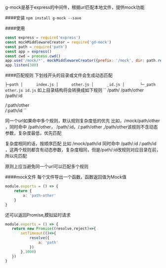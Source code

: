 g-mock是基于express的中间件，根据url匹配本地文件，提供mock功能

####安装
``npm install g-mock --save``


####使用
```javascript
const express = require('express')
const mockMiddlewareCreator = require('gd-mock')
const path = require('path')
const app = express()
const cwd = process.cwd()
app.use('/mock/*', mockMiddlewareCreator({prefix: '/mock', dir: path.resolve(cwd, 'mock')}))
app.listen(300)
```

####匹配规则
下划线开头的目录或文件会生成动态匹配

``
├─path
│      index.js
│      other.js
│      _id.js
│      
└─_path
        other.js
        id.js
``
如上目录结构将会转换成如下规则
``
 /path/
 /path/other
 /path/:id
 
 /:path/other  
 /:path/id 
``

同一个url如果命中多个规则，默认规则复杂度低的优先
比如，/mock/path/other ，同时命中   /path/other， /path/:id，/:path/other   ,/path/other该规则不含动态参数，复杂度最低，优先匹配

复杂度相同的话，按顺序匹配
比如 /mock/path/id 同时命中   /path/:id  /:path/id   ，这两个规则都含有动态参数，复杂度相同，但是/path/:id改规则对应目录在前，所以先匹配

原则上应当避免同一个url可以匹配多个规则

####mock文件
每个文件导出一个函数，函数返回值为Mock值
```javascript
module.exports = () => {
    return {
        a: 'path-other'
    }
}
```

还可以返回Promise,模拟延时请求
```javascript
module.exports = () => {
   return new Promise((resolve,reject)=>{
       setTimeout(()=>{
           resolve({
               a: 'path'
           })
       },1000)
   })
}
```

